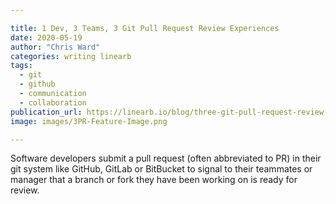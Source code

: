 ```yaml
---

title: 1 Dev, 3 Teams, 3 Git Pull Request Review Experiences
date: 2020-05-19
author: "Chris Ward"
categories: writing linearb
tags: 
  - git
  - github
  - communication
  - collaboration
publication_url: https://linearb.io/blog/three-git-pull-request-review-strategies/
image: images/3PR-Feature-Image.png

---
```

Software developers submit a pull request (often abbreviated to PR) in their git system like GitHub, GitLab or BitBucket to signal to their teammates or manager that a branch or fork they have been working on is ready for review. 

